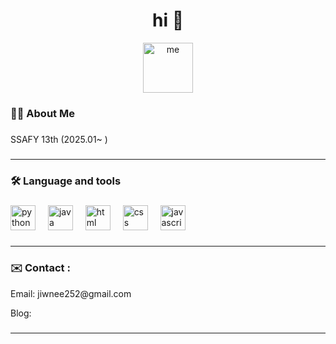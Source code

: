 ###

<h1 align="center">hi 👋</h1>
    <div align="center">
        <img src="" height="80" alt="me" />
    </div>

###

<h3 align="left">👩‍💻  About Me</h3>

###

<p align="left">SSAFY 13th (2025.01~ )<br>

###
_______

<h3 align="left">🛠 Language and tools</h3>

###

<div align="left">
  <img src="https://cdn.jsdelivr.net/gh/devicons/devicon/icons/python/python-original-wordmark.svg" height="40" alt="python logo"  />
  <img width="12" />
  <img src="https://cdn.jsdelivr.net/gh/devicons/devicon/icons/java/java-original.svg" height="40" alt="java logo"  />
  <img width="12" />
  <img src="https://cdn.jsdelivr.net/gh/devicons/devicon/icons/html5/html5-original.svg" height="40" alt="html logo"  />
  <img width="12" />
  <img src="https://cdn.jsdelivr.net/gh/devicons/devicon/icons/css3/css3-original.svg" height="40" alt="css logo"  />
  <img width="12" />
  <img src="https://cdn.jsdelivr.net/gh/devicons/devicon/icons/javascript/javascript-original.svg" height="40" alt="javascript logo"  />
  <img width="12" />
  
</div>

###
_______

<h3 align="left">✉️   Contact :</h3>
    <div align="left">
        <p>Email: jiwnee252@gmail.com</p>
        <p>Blog: </p>
    </div>

###
_______